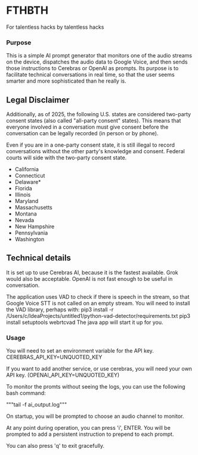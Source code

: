 # FTHBTH
For talentless hacks by talentless hacks
### Purpose
This is a simple AI prompt generator that monitors one of the audio streams on the device, dispatches the audio data to Google Voice, and then sends those instructions to Cerebras or OpenAI as prompts.
Its purpose is to facilitate technical conversations in real time, so that the user seems smarter and more sophisticated than he really is.

## Legal Disclaimer
Additionally, as of 2025, the following U.S. states are considered two-party consent states (also called "all-party consent" states). This means that everyone involved in a conversation must give consent before the conversation can be legally recorded (in person or by phone).

Even if you are in a one-party consent state, it is still illegal to record conversations without the other party's knowledge and consent. Federal courts will side with the two-party consent state.
- California
- Connecticut
- Delaware*
- Florida
- Illinois
- Maryland
- Massachusetts
- Montana
- Nevada
- New Hampshire
- Pennsylvania
- Washington

## Technical details
It is set up to use Cerebras AI, because it is the fastest available. Grok would also be acceptable. OpenAI is not fast enough to be useful in conversation.

The application uses VAD to check if there is speech in the stream, so that Google Voice STT is not called on an empty stream. You will need to install the VAD library, perhaps with:
pip3 install -r /Users/c/IdeaProjects/untitled1/python-vad-detector/requirements.txt
pip3 install setuptools webrtcvad
The java app will start it up for you.

### Usage

You will need to set an environment variable for the API key.
CEREBRAS_API_KEY=UNQUOTED_KEY

If you want to add another service, or use cerebras, you will need your own API key.
(OPENAI_API_KEY=UNQUOTED_KEY)

To monitor the promts without seeing the logs, you can use the following bash command:

"""tail -f ai_output.log"""

On startup, you will be prompted to choose an audio channel to monitor.

At any point during operation, you can press 'i', ENTER. You will be prompted to add a persistent instruction to prepend to each prompt.

You can also press 'q' to exit gracefully.
